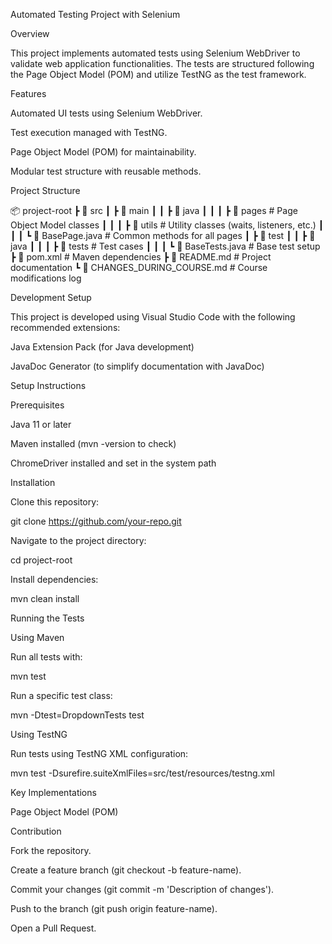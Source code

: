 Automated Testing Project with Selenium

Overview

This project implements automated tests using Selenium WebDriver to validate web application functionalities. The tests are structured following the Page Object Model (POM) and utilize TestNG as the test framework.

Features

Automated UI tests using Selenium WebDriver.

Test execution managed with TestNG.

Page Object Model (POM) for maintainability.

Modular test structure with reusable methods.

Project Structure

📦 project-root
 ┣ 📂 src
 ┃ ┣ 📂 main
 ┃ ┃ ┣ 📂 java
 ┃ ┃ ┃ ┣ 📂 pages            # Page Object Model classes
 ┃ ┃ ┃ ┣ 📂 utils            # Utility classes (waits, listeners, etc.)
 ┃ ┃ ┃ ┗ 📜 BasePage.java    # Common methods for all pages
 ┃ ┣ 📂 test
 ┃ ┃ ┣ 📂 java
 ┃ ┃ ┃ ┣ 📂 tests            # Test cases
 ┃ ┃ ┃ ┗ 📜 BaseTests.java   # Base test setup
 ┣ 📜 pom.xml                # Maven dependencies
 ┣ 📜 README.md              # Project documentation
 ┗ 📜 CHANGES_DURING_COURSE.md  # Course modifications log

Development Setup

This project is developed using Visual Studio Code with the following recommended extensions:

Java Extension Pack (for Java development)

JavaDoc Generator (to simplify documentation with JavaDoc)

Setup Instructions

Prerequisites

Java 11 or later

Maven installed (mvn -version to check)

ChromeDriver installed and set in the system path

Installation

Clone this repository:

git clone https://github.com/your-repo.git

Navigate to the project directory:

cd project-root

Install dependencies:

mvn clean install

Running the Tests

Using Maven

Run all tests with:

mvn test

Run a specific test class:

mvn -Dtest=DropdownTests test

Using TestNG

Run tests using TestNG XML configuration:

mvn test -Dsurefire.suiteXmlFiles=src/test/resources/testng.xml

Key Implementations

Page Object Model (POM)

Contribution

Fork the repository.

Create a feature branch (git checkout -b feature-name).

Commit your changes (git commit -m 'Description of changes').

Push to the branch (git push origin feature-name).

Open a Pull Request.


